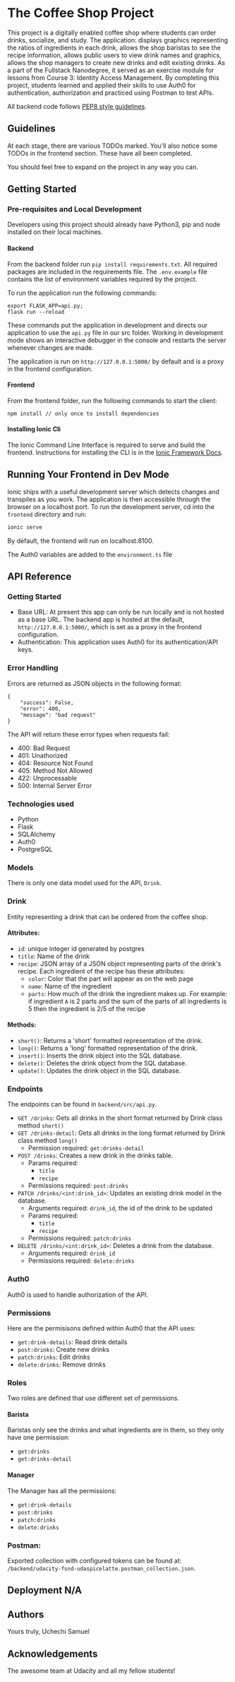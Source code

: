 # The Coffee Shop Project

This project is a digitally enabled coffee shop where students can order drinks, socialize, and study. The application: displays graphics representing the ratios of ingredients in each drink, allows the shop baristas to see the recipe information, allows public users to view drink names and graphics, allows the shop managers to create new drinks and edit existing drinks. As a part of the Fullstack Nanodegree, it served as an exercise module for lessons from Course 3: Identity Access Management. By completing this project, students learned and applied their skills to use Auth0 for authentication, authorization and practiced using Postman to test APIs.

All backend code follows [PEP8 style guidelines](https://www.python.org/dev/peps/pep-0008/). 

## Guidelines

At each stage, there are various TODOs marked. You'll also notice some TODOs in the frontend section. These have all been completed. 

You should feel free to expand on the project in any way you can.

## Getting Started

### Pre-requisites and Local Development 
Developers using this project should already have Python3, pip and node installed on their local machines.

#### Backend

From the backend folder run `pip install requirements.txt`. All required packages are included in the requirements file. The `.env.example` file contains the list of environment variables required by the project.

To run the application run the following commands: 
```
export FLASK_APP=api.py;
flask run --reload
```

These commands put the application in development and directs our application to use the `api.py` file in our src folder. Working in development mode shows an interactive debugger in the console and restarts the server whenever changes are made.

The application is run on `http://127.0.0.1:5000/` by default and is a proxy in the frontend configuration. 

#### Frontend

From the frontend folder, run the following commands to start the client: 
```
npm install // only once to install dependencies
```

#### Installing Ionic Cli

The Ionic Command Line Interface is required to serve and build the frontend. Instructions for installing the CLI is in the [Ionic Framework Docs](https://ionicframework.com/docs/installation/cli).

## Running Your Frontend in Dev Mode

Ionic ships with a useful development server which detects changes and transpiles as you work. The application is then accessible through the browser on a localhost port. To run the development server, cd into the `frontend` directory and run:

```bash
ionic serve
```

By default, the frontend will run on localhost:8100.

The Auth0 variables are added to the `environment.ts` file

## API Reference

### Getting Started
- Base URL: At present this app can only be run locally and is not hosted as a base URL. The backend app is hosted at the default, `http://127.0.0.1:5000/`, which is set as a proxy in the frontend configuration. 
- Authentication: This application uses Auth0 for its authentication/API keys. 

### Error Handling
Errors are returned as JSON objects in the following format:
```
{
    "success": False, 
    "error": 400,
    "message": "bad request"
}
```
The API will return these error types when requests fail:
- 400: Bad Request
- 401: Unathorized
- 404: Resource Not Found
- 405: Method Not Allowed
- 422: Unprocessable
- 500: Internal Server Error

### Technologies used
- Python
- Flask
- SQLAlchemy
- Auth0
- PostgreSQL

### Models
There is only one data model used for the API, `Drink`.

### Drink
Entity representing a drink that can be ordered from the coffee shop.

#### Attributes:
- ``id``: unique integer id generated by postgres
- ``title``: Name of the drink
- ``recipe``: JSON array of a JSON object representing parts of the drink's recipe. Each ingredient of the recipe has these attributes:
  - ``color``: Color that the part will appear as on the web page
  - ``name``: Name of the ingredient
  - ``parts``: How much of the drink the ingredient makes up. For example: if ingredient ``A`` is 2 parts and the sum of the parts of all ingredients is 5 then the ingredient is 2/5 of the recipe
 
 #### Methods:
 - ``short()``: Returns a 'short' formatted representation of the drink. 
 - ``long()``: Returns a 'long' formatted representation of the drink. 
 - ``insert()``: Inserts the drink object into the SQL database.
 - ``delete()``: Deletes the drink object from the SQL database.
 - ``update()``: Updates the drink object in the SQL database.

### Endpoints
The endpoints can be found in `backend/src/api.py`.

- ``GET /drinks``: Gets all drinks in the short format returned by Drink class method ``short()``
- ``GET /drinks-detail``:  Gets all drinks in the long format returned by Drink class method ``long()``
  - Permission required: ``get:drinks-detail``
- ``POST /drinks``: Creates a new drink in the drinks table. 
  - Params required:
    - ``title``
    - ``recipe``
   - Permissions required: ``post:drinks``
- ``PATCH /drinks/<int:drink_id>``: Updates an existing drink model in the database. 
  - Arguments required: ``drink_id``, the id of the drink to be updated
  - Params required:
    - ``title``
    - ``recipe``
   - Permissions required: ``patch:drinks``
- ``DELETE /drinks/<int:drink_id>``: Deletes a drink from the database.
  - Arguments required: ``drink_id``
  - Permissions required: ``delete:drinks``

### Auth0
Auth0 is used to handle authorization of the API.

### Permissions
Here are the permisisons defined within Auth0 that the API uses:
- ``get:drink-details``: Read drink details
- ``post:drinks``: Create new drinks
- ``patch:drinks``: Edit drinks
- ``delete:drinks``: Remove drinks

### Roles
Two roles are defined that use different set of permissions.

#### Barista
Baristas only see the drinks and what ingredients are in them, so they only have one permission:
  - ``get:drinks``
  - ``get:drinks-detail``
  
#### Manager
The Manager has all the permissions:
- ``get:drink-details``
- ``post:drinks``
- ``patch:drinks``
- ``delete:drinks``

### Postman:
 
Exported collection with configured tokens can be found at: `/backend/udacity-fsnd-udaspicelatte.postman_collection.json`.

## Deployment N/A

## Authors
Yours truly, Uchechi Samuel

## Acknowledgements 
The awesome team at Udacity and all my fellow students!
